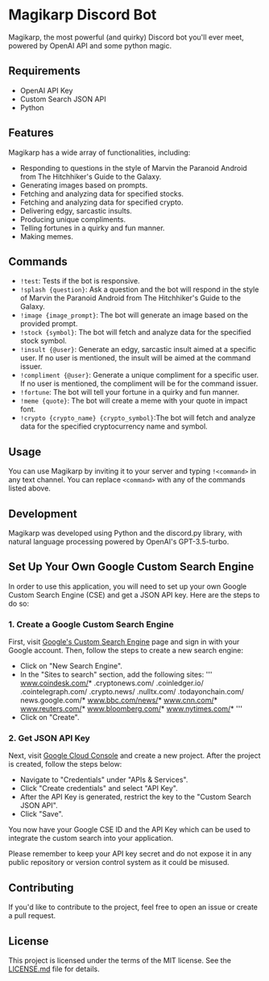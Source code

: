 # Magikarp Discord Bot

Magikarp, the most powerful (and quirky) Discord bot you'll ever meet, powered by OpenAI API and some python magic.

## Requirements
- OpenAI API Key
- Custom Search JSON API
- Python

## Features

Magikarp has a wide array of functionalities, including:

- Responding to questions in the style of Marvin the Paranoid Android from The Hitchhiker's Guide to the Galaxy.
- Generating images based on prompts.
- Fetching and analyzing data for specified stocks.
- Fetching and analyzing data for specified crypto.
- Delivering edgy, sarcastic insults.
- Producing unique compliments.
- Telling fortunes in a quirky and fun manner.
- Making memes.

## Commands

- `!test`: Tests if the bot is responsive.
- `!splash {question}`: Ask a question and the bot will respond in the style of Marvin the Paranoid Android from The Hitchhiker's Guide to the Galaxy.
- `!image {image_prompt}`: The bot will generate an image based on the provided prompt.
- `!stock {symbol}`: The bot will fetch and analyze data for the specified stock symbol.
- `!insult {@user}`: Generate an edgy, sarcastic insult aimed at a specific user. If no user is mentioned, the insult will be aimed at the command issuer.
- `!compliment {@user}`: Generate a unique compliment for a specific user. If no user is mentioned, the compliment will be for the command issuer.
- `!fortune`: The bot will tell your fortune in a quirky and fun manner.
- `!meme {quote}`: The bot will create a meme with your quote in impact font.
- `!crypto {crypto_name} {crypto_symbol}`:The bot will fetch and analyze data for the specified cryptocurrency name and symbol.

## Usage

You can use Magikarp by inviting it to your server and typing `!<command>` in any text channel. You can replace `<command>` with any of the commands listed above.

## Development

Magikarp was developed using Python and the discord.py library, with natural language processing powered by OpenAI's GPT-3.5-turbo. 

## Set Up Your Own Google Custom Search Engine

In order to use this application, you will need to set up your own Google Custom Search Engine (CSE) and get a JSON API key. Here are the steps to do so:

### 1. Create a Google Custom Search Engine

First, visit [Google's Custom Search Engine](https://cse.google.com/cse/all) page and sign in with your Google account. Then, follow the steps to create a new search engine:

- Click on "New Search Engine".
- In the "Sites to search" section, add the following sites:
'''
www.coindesk.com/*
.cryptonews.com/
.coinledger.io/
.cointelegraph.com/
.crypto.news/
.nulltx.com/
.todayonchain.com/
news.google.com/*
www.bbc.com/news/*
www.cnn.com/*
www.reuters.com/*
www.bloomberg.com/*
www.nytimes.com/*
'''
- Click on "Create".


### 2. Get JSON API Key

Next, visit [Google Cloud Console](https://console.cloud.google.com/) and create a new project. After the project is created, follow the steps below:

- Navigate to "Credentials" under "APIs & Services".
- Click "Create credentials" and select "API Key".
- After the API Key is generated, restrict the key to the "Custom Search JSON API".
- Click "Save".

You now have your Google CSE ID and the API Key which can be used to integrate the custom search into your application.

Please remember to keep your API key secret and do not expose it in any public repository or version control system as it could be misused.



## Contributing

If you'd like to contribute to the project, feel free to open an issue or create a pull request. 

## License

This project is licensed under the terms of the MIT license. See the [LICENSE.md](LICENSE.md) file for details.
